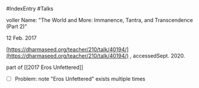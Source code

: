#IndexEntry #Talks 

voller Name: "The World and More: Immanence, Tantra, and Transcendence (Part 2)"

12 Feb. 2017

[https://dharmaseed.org/teacher/210/talk/40194/](https://dharmaseed.org/teacher/210/talk/40194/) , accessedSept. 2020.

part of [[2017 Eros Unfettered]]
- [ ] Problem: note "Eros Unfettered" exists multiple times